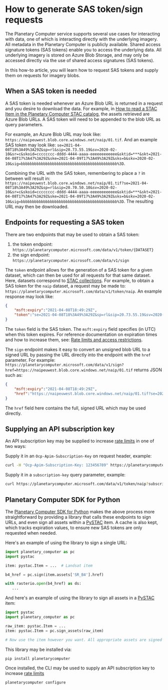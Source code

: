 # How to generate SAS token/sign requests

The Planetary Computer service supports several use cases for interacting with
data, one of which is interacting directly with the underlying imagery. All
metadata in the Planetary Computer is publicly available. Shared access
signature tokens (SAS tokens) enable you to access the underlying data. All
underlying imagery is stored on Azure Blob Storage, and may only be accessed
directly via the use of shared access signatures (SAS tokens).

In this how-to article, you will learn how to request SAS tokens and supply them
on requests for imagery blobs.

## When a SAS token is needed

A SAS token is needed whenever an Azure Blob URL is returned in a request and
you desire to download the data. For example, in [How to read a STAC Item in the
Planetary Computer STAC catalog](./01-how-to-read-a-stac-item.md), the assets
retrieved are Azure Blob URLs. A SAS token will need to be appended to the blob
URL as query parameters.

For example, an Azure Blob URL may look like:
`https://naipeuwest.blob.core.windows.net/naip/01.tif`. And an example SAS token
may look like:
`se=2021-04-08T18%3A49%3A29Z&sp=rl&sip=20.73.55.19&sv=2020-02-10&sr=c&skoid=cccccccc-dddd-4444-aaaa-eeeeeeeeeeee&sktid=***&skt=2021-04-08T17%3A47%3A29Z&ske=2021-04-09T17%3A49%3A29Z&sks=b&skv=2020-02-10&sig=bbbbbbbbbbbbbbbbbbbbbbbbbbbbbbbbbbbbbbbbbbb%3D`.

Combining the URL with the SAS token, remembering to place a `?` in between will
result in:
`https://naipeuwest.blob.core.windows.net/naip/01.tif?se=2021-04-08T18%3A49%3A29Z&sp=rl&sip=20.70.50.10&sv=2020-02-10&sr=c&skoid=cccccccc-dddd-4444-aaaa-eeeeeeeeeeee&sktid=***&skt=2021-04-08T17%3A47%3A29Z&ske=2021-04-09T17%3A49%3A29Z&sks=b&skv=2020-02-10&sig=bbbbbbbbbbbbbbbbbbbbbbbbbbbbbbbbbbbbbbbbbbb%3D`.
The resulting URL may then be downloaded.

## Endpoints for requesting a SAS token

There are two endpoints that may be used to obtain a SAS token:
  1) the token endpoint: `https://planetarycomputer.microsoft.com/data/v1/token/{DATASET}`
  2) the sign endpoint: `https://planetarycomputer.microsoft.com/data/v1/sign`

The `token` endpoint allows for the generation of a SAS token for a given
dataset, which can then be used for all requests for that same dataset. Here,
datasets correspond to [STAC collections](https://github.com/radiantearth/stac-spec/blob/v1.0.0/collection-spec/collection-spec.md). For
example, to obtain a SAS token for the `naip` dataset, a request may be made to:
`https://planetarycomputer.microsoft.com/data/v1/token/naip`. An example
response may look like:

```json
{
    "msft:expiry":"2021-04-08T18:49:29Z",
    "token":"se=2021-04-08T18%3A49%3A29Z&sp=rl&sip=20.73.55.19&sv=2020-02-10&sr=c&skoid=cccccccc-dddd-4444-aaaa-eeeeeeeeeeee&sktid=***&skt=2021-04-08T17%3A47%3A29Z&ske=2021-04-09T17%3A49%3A29Z&sks=b&skv=2020-02-10&sig=bbbbbbbbbbbbbbbbbbbbbbbbbbbbbbbbbbbbbbbbbbb%3D"
}
```

The `token` field is the SAS token.  The `msft:expiry` field specifies (in UTC)
when this token expires. For reference documentation on expiration times and how
to increase them, see: [Rate limits and access
restrictions](./reference-rate-limits-and-access-restrictions.md).

The `sign` endpoint makes it easy to convert an unsigned blob URL to a signed
URL by passing the URL directly into the endpoint with the `href` parameter. For
example:
`https://planetarycomputer.microsoft.com/data/v1/sign?href=https://naipeuwest.blob.core.windows.net/naip/01.tif`
returns JSON such as:

```json
{
    "msft:expiry":"2021-04-08T18:49:29Z",
    "href":"https://naipeuwest.blob.core.windows.net/naip/01.tif?se=2021-04-08T18%3A49%3A29Z&sp=rl&sip=20.73.55.19&sv=2020-02-10&sr=c&skoid=cccccccc-dddd-4444-aaaa-eeeeeeeeeeee&sktid=***&skt=2021-04-08T17%3A47%3A29Z&ske=2021-04-09T17%3A49%3A29Z&sks=b&skv=2020-02-10&sig=bbbbbbbbbbbbbbbbbbbbbbbbbbbbbbbbbbbbbbbbbbb%3D"
}
```

The `href` field here contains the full, signed URL which may be used directly.


## Supplying an API subscription key

An API subscription key may be supplied to increase [rate
limits](./reference-rate-limits-and-access-restrictions.md) in one of two ways:

Supply it in an `Ocp-Apim-Subscription-Key` on request header, example:
```bash
curl -H "Ocp-Apim-Subscription-Key: 123456789" https://planetarycomputer.microsoft.com/data/v1/token/naip?subscription-key=123456789
```
Supply it in a `subscription-key` query parameter, example:
```bash
curl https://planetarycomputer.microsoft.com/data/v1/token/naip?subscription-key=123456789
```


## Planetary Computer SDK for Python

The [Planetary Computer SDK for
Python](https://github.com/microsoft/planetary-computer-sdk-for-python) makes
the above process more straightforward by providing a library that calls these
endpoints to sign URLs, and even sign all assets within a
[PySTAC](https://github.com/stac-utils/pystac) item. A cache is also kept, which
tracks expiration values, to ensure new SAS tokens are only requested when
needed.

Here's an example of using the library to sign a single URL:

```python
import planetary_computer as pc
import pystac

item: pystac.Item = ...  # Landsat item

b4_href = pc.sign(item.assets['SR_B4'].href)

with rasterio.open(b4_href) as ds:
   ...
```

And here's an example of using the library to sign all assets in a
[PySTAC](https://github.com/stac-utils/pystac) item:

```python
import pystac
import planetary_computer as pc

raw_item: pystac.Item = ...
item: pystac.Item = pc.sign_assets(raw_item)

# Now use the item however you want. All appropriate assets are signed for read access.
```

This library may be installed via:

```bash
pip install planetarycomputer
```

Once installed, the CLI may be used to supply an API subscription key to
increase [rate limits](./reference-rate-limits-and-access-restrictions.md)

```bash
planetarycomputer configure
```
